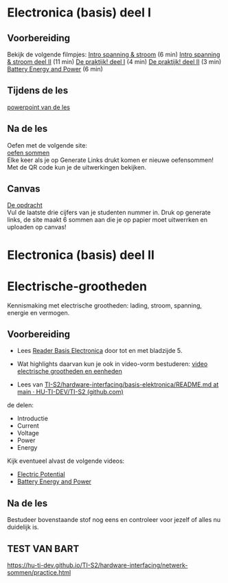 # Electronica (basis) deel I

## Voorbereiding
Bekijk de volgende filmpjes:
[Intro spanning & stroom](https://www.youtube.com/watch?v=R4ulZG0tLf4)  (6 min)
[Intro spanning & stroom deel II](https://www.youtube.com/watch?v=LXmlo3VvZIw) (11 min)
[De praktijk! deel I](https://www.youtube.com/watch?v=Q6rE5gQ6wvY)  (4 min)
[De praktijk! deel II](https://www.youtube.com/watch?v=pDTaQtH4BBI)  (3 min)
[Battery Energy and Power](https://youtu.be/u4FpbaMW5sk?si=Fz2VmFQ0ywVL_E-f)  (6 min)


## Tijdens de les

[powerpoint van de les](./files/Flask_workshop.drawio.svg)

## Na de les

Oefen met de volgende site:   
[oefen sommen](https://hu-ti-dev.github.io/TI-S2/hardware-interfacing/netwerk-sommen/practice.html)  
Elke keer als je op Generate Links drukt komen er nieuwe oefensommen!   
Met de QR code kun je de uitwerkingen bekijken.


## Canvas

[De opdracht](https://hu-ti-dev.github.io/TI-S2/hardware-interfacing/netwerk-sommen/assignment.html)  
Vul de laatste drie cijfers van je studenten nummer in. Druk op generate links, de site maakt 6 sommen aan die je op papier moet uitwerrken en uploaden op canvas!



# Electronica (basis) deel II






# Electrische-grootheden

Kennismaking met electrische grootheden: lading, stroom, spanning, energie en vermogen.

## Voorbereiding

- Lees [Reader Basis Electronica](https://github.com/HU-TI-DEV/TI-S2/blob/main/hardware-interfacing/pdfs/reader-basis-electronica.pdf) door tot en met bladzijde 5.

- Wat highlights daarvan kun je ook in video-vorm bestuderen: [video electrische grootheden en eenheden](https://www.youtube.com/watch?v=bYL4OfpEA-U)

- Lees van
[TI-S2/hardware-interfacing/basis-elektronica/README.md at main · HU-TI-DEV/TI-S2 (github.com)](https://github.com/HU-TI-DEV/TI-S2/blob/main/hardware-interfacing/basis-elektronica/README.md#basis-elektronica)

de delen:

- Introductie
- Current
- Voltage
- Power
- Energy

Kijk eventueel alvast de volgende videos:

- [Electric Potential](https://www.youtube.com/watch?v=-Rb9guSEeVE&list=PLkyBCj4JhHt9dIWsO7GaTU149BkIFbo5y&index=3)
- [Battery Energy and Power](https://www.youtube.com/watch?v=u4FpbaMW5sk&list=PLkyBCj4JhHt9dIWsO7GaTU149BkIFbo5y&index=4)

## Na de les

Bestudeer bovenstaande stof nog eens en controleer voor jezelf of alles nu duidelijk is.


## TEST VAN BART
https://hu-ti-dev.github.io/TI-S2/hardware-interfacing/netwerk-sommen/practice.html
